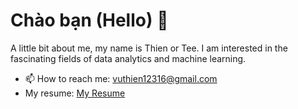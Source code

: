 # Chào bạn (Hello) 👋
A little bit about me, my name is Thien or Tee. I am interested in the fascinating fields of data analytics and machine learning.  
- 📫 How to reach me: vuthien12316@gmail.com  
- My resume: [My Resume](https://github.com/Thientvu/thientvu/blob/main/Data%20Analyst%20Resume.pdf)
